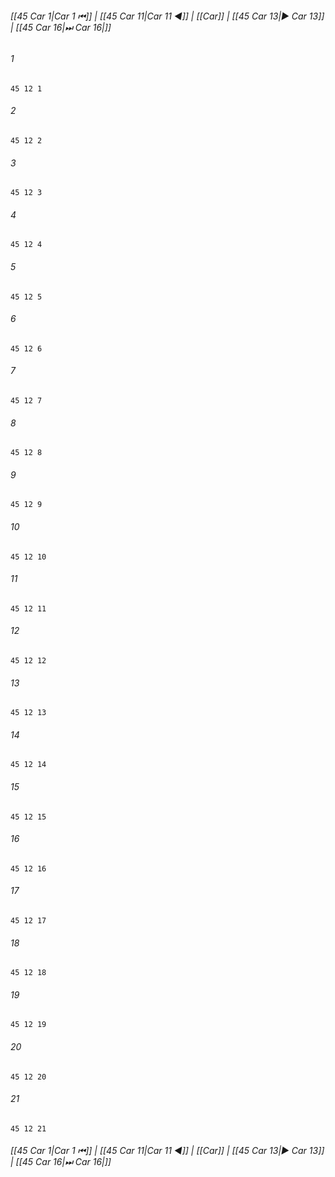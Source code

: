 
###### [[45 Car 1|Car 1 ⏮]] | [[45 Car 11|Car 11 ◀]] | [[Car]] | [[45 Car 13|▶ Car 13]] | [[45 Car 16|⏭ Car 16|]]

###### 1
``` verse
45 12 1 
```
###### 2
``` verse
45 12 2 
```
###### 3
``` verse
45 12 3 
```
###### 4
``` verse
45 12 4 
```
###### 5
``` verse
45 12 5 
```
###### 6
``` verse
45 12 6 
```
###### 7
``` verse
45 12 7 
```
###### 8
``` verse
45 12 8 
```
###### 9
``` verse
45 12 9 
```
###### 10
``` verse
45 12 10 
```
###### 11
``` verse
45 12 11 
```
###### 12
``` verse
45 12 12 
```
###### 13
``` verse
45 12 13 
```
###### 14
``` verse
45 12 14 
```
###### 15
``` verse
45 12 15 
```
###### 16
``` verse
45 12 16 
```
###### 17
``` verse
45 12 17 
```
###### 18
``` verse
45 12 18 
```
###### 19
``` verse
45 12 19 
```
###### 20
``` verse
45 12 20 
```
###### 21
``` verse
45 12 21 
```

###### [[45 Car 1|Car 1 ⏮]] | [[45 Car 11|Car 11 ◀]] | [[Car]] | [[45 Car 13|▶ Car 13]] | [[45 Car 16|⏭ Car 16|]]

